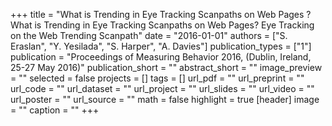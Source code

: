 +++
title = "What is Trending in Eye Tracking Scanpaths on Web Pages ? What is Trending in Eye Tracking Scanpaths on Web Pages? Eye Tracking on the Web Trending Scanpath"
date = "2016-01-01"
authors = ["S. Eraslan", "Y. Yesilada", "S. Harper", "A. Davies"]
publication_types = ["1"]
publication = "Proceedings of Measuring Behavior 2016, (Dublin, Ireland, 25-27 May 2016)"
publication_short = ""
abstract_short = ""
image_preview = ""
selected = false
projects = []
tags = []
url_pdf = ""
url_preprint = ""
url_code = ""
url_dataset = ""
url_project = ""
url_slides = ""
url_video = ""
url_poster = ""
url_source = ""
math = false
highlight = true
[header]
image = ""
caption = ""
+++
